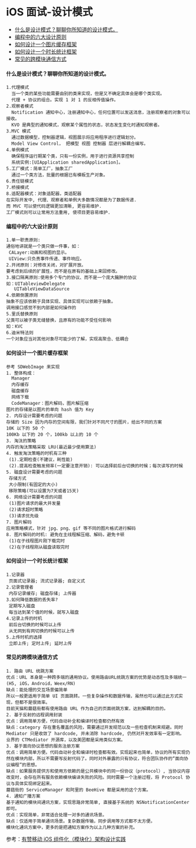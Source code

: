 # iOS 面试-设计模式

- [什么是设计模式？聊聊你所知道的设计模式。](#什么是设计模式？聊聊你所知道的设计模式。)
- [编程中的六大设计原则](#编程中的六大设计原则)
- [如何设计一个图片缓存框架](#如何设计一个图片缓存框架)
- [如何设计一个时长统计框架](#如何设计一个时长统计框架)
- [常见的跨模块通信方式](#常见的跨模块通信方式)

#### 什么是设计模式？聊聊你所知道的设计模式。
```
1.代理模式
  当一个类的某些功能需要由别的类来实现，但是又不确定具体会是哪个类实现。
  代理 + 协议的组合。实现 1 对 1 的反相传值操作。
2.观察者模式
  Notification 通知中心，注册通知中心，任何位置可以发送消息，注册观察者的对象可以接收。
  KVO 是典型的通知模式，观察某个属性的状态，状态发生变化时通知观察者。
3.MVC 模式
  通过数据模型，控制器逻辑，视图展示将应用程序进行逻辑划分。
  Model View Control， 把模型 视图 控制器 层进行解耦合编写。
4.单例模式
  确保程序运行期某个类，只有一份实例，用于进行资源共享控制
  系统实例:[UIApplication sharedApplication]。
5.工厂模式：简单工厂，抽象工厂
  通过一个类方法，批量的根据已有模板生产对象。
6.责任链模式
7.桥接模式
8.适配器模式：对象适配器，类适配器
在实际开发中, 代理、观察者和单例大多数情况都是为了数据传递.
而 MVC 可以使代码逻辑更加清晰, 更容易维护.
工厂模式则可以让常用方法重用, 使项目更容易维护.
```
#### 编程中的六大设计原则
```
1.单一职责原则:  
通俗地讲就是一个类只做一件事，如：
 CALayer:动画和视图的显示。  
 UIView:只负责事件传递、事件响应。
2.开闭原则：对修改关闭，对扩展开放。   
要考虑到后续的扩展性，而不是在原有的基础上来回修改。 
3.接口隔离原则:使用多个专门的协议、而不是一个庞大臃肿的协议
如：UITableviewDelegate 
   UITableViewDataSource
4.依赖倒置原则
抽象不应该依赖于具体实现、具体实现可以依赖于抽象。
调用接口感觉不到内部是如何操作的   
5.里氏替换原则
父类可以被子类无缝替换，且原有的功能不受任何影响
如：KVC
6.迪米特法则
一个对象应当对其他对象尽可能少的了解，实现高聚合、低耦合
```
#### 如何设计一个图片缓存框架
```
参考 SDWebImage 来实现
1. 整体构成：
  Manager
  内存缓存
  磁盘缓存
  网络下载
  CodeManager：图片解码，图片解压缩
图片的存储是以图片的单向 hash 值为 Key
2. 内存设计需要考虑的问题
存储的 Size 因为内存的空间有限，我们针对不同尺寸的图片，给出不同的方案
10K 以下的 50 个
100Kb 以下的 20 个，100kb 以上的 10 个
3. 淘汰的策略
内存的淘汰策略采取 LRU(最近最少使用算法)
4. 触发淘汰策略的时机有三种
 (1).定期检查(不建议，耗性能)
 (2).提高检查触发频率(一定要注意开销): 可以选择前后台切换的时候；每次读写的时候
5. 磁盘设计需要考虑的问题
 存储方式
 大小限制(有固定的大小)
 移除策略(可以设置为7天或者15天)
6. 网络设计需要考虑的问题
 (1)图片请求的最大并发量
 (2)请求超时策略
 (3)请求优先级
7. 图片解码
应用策略模式，针对 jpg、png、gif 等不同的图片格式进行解码
8. 图片解码的时机: 避免在主线程解压缩、解码，避免卡顿
 (1)在子线程图片刚下载完时
 (2)在子线程刚从磁盘读取完时
```
#### 如何设计一个时长统计框架
```
1.记录器
 页面式记录器; 流式记录器; 自定义式
2.记录管理者
 内存记录缓存; 磁盘存储; 上传器
3.如何降低数据的丢失率?
 定期写入磁盘
 每当达到某个值的时候，就写入磁盘
4.记录上传的时机
 前后台切换的时候可以上传
 从无网到有网切换的时候可以上传
5.上传时机的选择
 立即上传; 定时上传; 延时上传
```

#### 常见的跨模块通信方式
```
1. 路由 URL 统跳方案
优点：URL 本身是一种跨多端的通用协议。使用路由URL统跳方案的优势是动态性及多端统一 (H5, iOS，Android，Weex/RN)
缺点：能处理的交互场景偏简单
所以一般更适用于简单 UI 页面跳转。一些复杂操作和数据传输，虽然也可以通过此方式实现，但都不是很效率。 
目前天猫和蘑菇街都有使用路由 URL 作为自己的页面统跳方案，达到解耦的目的。
2. 基于反射的远程调用封装
优点：调用简单方便，代码自动补全和编译时检查都仍然有效
缺点：category 存在重名覆盖的风险，需要通过开发规范以及一些检查机制来规避。同时 Mediator 只是收敛了 hardcode, 并未消除 hardcode, 仍然对开发效率有一定影响。
业界的 CTMediator 开源库，以及美团都是采用类似方案。
3. 基于面向协议思想的服务注册方案
优点：调用简单方便。代码自动补全和编译时检查都有效。实现起来也简单，协议的所有实现仍然在模块内部，所以不需要写反射代码了。同时对外暴露的只有协议，符合团队协作的“面向协议编程”的思想。
缺点：如果服务提供方和使用方依赖的是公共模块中的同一份协议（protocol）, 当协议内容改变时，会存在所有服务依赖模块编译失败的风险。同时需要一个注册过程，将 Protocol 协议与具体实现绑定起来。
蘑菇街的 ServiceManager 和阿里的 BeeHive 都是采用的这个方案。
4. 通知广播方案
基于通知的模块间通讯方案，实现思路非常简单, 直接基于系统的 NSNotificationCenter 即可。 
优点：实现简单，非常适合处理一对多的通讯场景。 
缺点：仅适用于简单通讯场景。复杂数据传输，同步调用等方式都不太方便。 
模块化通讯方案中，更多的是把通知方案作为以上几种方案的补充。
```
参考：[有赞移动 iOS 组件化（模块化）架构设计实践](https://tech.youzan.com/you-zan-ioszu-jian-hua-jia-gou-she-ji-shi-jian/)